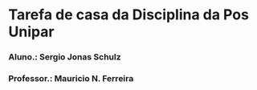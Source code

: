 # Tarefa de casa da Disciplina da Pos Unipar
### Aluno.: Sergio Jonas Schulz
### Professor.: Mauricio N. Ferreira
